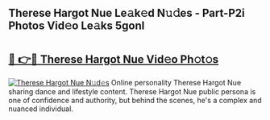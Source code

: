 ## Therese Hargot Nue Le𝚊k𝚎d N𝚞𝚍es - Part-P2i Photos Vid𝚎o Le𝚊ks 5gonl

# <h2><a href="http://fb0ohc.evod.top/?m=Therese+Hargot+Nue">🔗 👉🔴 Therese Hargot Nue Vid𝚎o Ph𝚘t𝚘s</a></h2>

[![Therese Hargot Nue N𝚞d𝚎s](https://i.imgur.com/8V9OHl7.gif)](http://fb0ohc.evod.top/?m=Therese+Hargot+Nue)
Online personality Therese Hargot Nue sharing dance and lifestyle content. Therese Hargot Nue public persona is one of confidence and authority, but behind the scenes, he's a complex and nuanced individual. 
